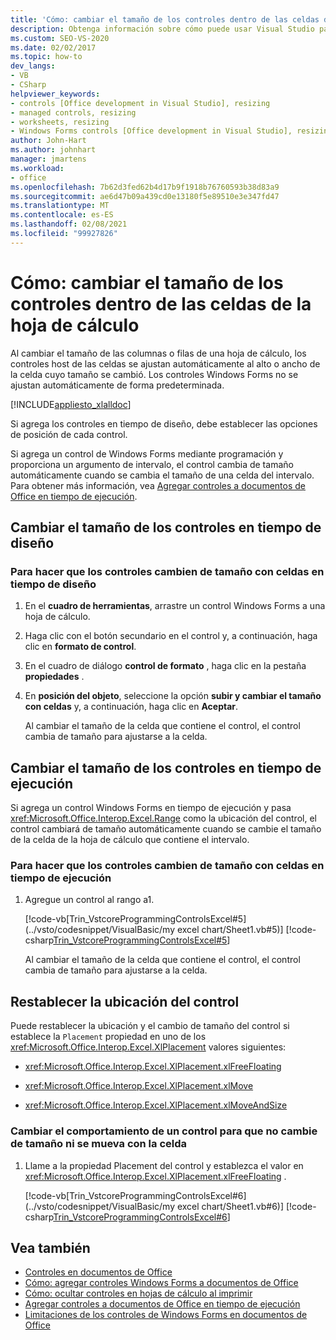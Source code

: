 ```yaml
---
title: 'Cómo: cambiar el tamaño de los controles dentro de las celdas de la hoja de cálculo'
description: Obtenga información sobre cómo puede usar Visual Studio para cambiar el tamaño de los controles dentro de las celdas de la hoja de cálculo de Microsoft Excel en tiempo de diseño y en tiempo de ejecución.
ms.custom: SEO-VS-2020
ms.date: 02/02/2017
ms.topic: how-to
dev_langs:
- VB
- CSharp
helpviewer_keywords:
- controls [Office development in Visual Studio], resizing
- managed controls, resizing
- worksheets, resizing
- Windows Forms controls [Office development in Visual Studio], resizing
author: John-Hart
ms.author: johnhart
manager: jmartens
ms.workload:
- office
ms.openlocfilehash: 7b62d3fed62b4d17b9f1918b76760593b38d83a9
ms.sourcegitcommit: ae6d47b09a439cd0e13180f5e89510e3e347fd47
ms.translationtype: MT
ms.contentlocale: es-ES
ms.lasthandoff: 02/08/2021
ms.locfileid: "99927826"
---
```

# <a name="how-to-resize-controls-within-worksheet-cells"></a>Cómo: cambiar el tamaño de los controles dentro de las celdas de la hoja de cálculo
  Al cambiar el tamaño de las columnas o filas de una hoja de cálculo, los controles host de las celdas se ajustan automáticamente al alto o ancho de la celda cuyo tamaño se cambió. Los controles Windows Forms no se ajustan automáticamente de forma predeterminada.

 [!INCLUDE[appliesto_xlalldoc](../vsto/includes/appliesto-xlalldoc-md.md)]

 Si agrega los controles en tiempo de diseño, debe establecer las opciones de posición de cada control.

 Si agrega un control de Windows Forms mediante programación y proporciona un argumento de intervalo, el control cambia de tamaño automáticamente cuando se cambia el tamaño de una celda del intervalo. Para obtener más información, vea [Agregar controles a documentos de Office en tiempo de ejecución](../vsto/adding-controls-to-office-documents-at-run-time.md).

## <a name="resize-controls-at-design-time"></a>Cambiar el tamaño de los controles en tiempo de diseño

### <a name="to-make-controls-resize-with-cells-at-design-time"></a>Para hacer que los controles cambien de tamaño con celdas en tiempo de diseño

1. En el **cuadro de herramientas**, arrastre un control Windows Forms a una hoja de cálculo.

2. Haga clic con el botón secundario en el control y, a continuación, haga clic en **formato de control**.

3. En el cuadro de diálogo **control de formato** , haga clic en la pestaña **propiedades** .

4. En **posición del objeto**, seleccione la opción **subir y cambiar el tamaño con celdas** y, a continuación, haga clic en **Aceptar**.

     Al cambiar el tamaño de la celda que contiene el control, el control cambia de tamaño para ajustarse a la celda.

## <a name="resize-controls-at-run-time"></a>Cambiar el tamaño de los controles en tiempo de ejecución
 Si agrega un control Windows Forms en tiempo de ejecución y pasa <xref:Microsoft.Office.Interop.Excel.Range> como la ubicación del control, el control cambiará de tamaño automáticamente cuando se cambie el tamaño de la celda de la hoja de cálculo que contiene el intervalo.

### <a name="to-make-controls-resize-with-cells-at-run-time"></a>Para hacer que los controles cambien de tamaño con celdas en tiempo de ejecución

1. Agregue un control al rango a1.

     [!code-vb[Trin_VstcoreProgrammingControlsExcel#5](../vsto/codesnippet/VisualBasic/my excel chart/Sheet1.vb#5)]
     [!code-csharp[Trin_VstcoreProgrammingControlsExcel#5](../vsto/codesnippet/CSharp/Trin_VstcoreProgrammingControlsExcelCS/Sheet1.cs#5)]

     Al cambiar el tamaño de la celda que contiene el control, el control cambia de tamaño para ajustarse a la celda.

## <a name="reset-control-placement"></a>Restablecer la ubicación del control
 Puede restablecer la ubicación y el cambio de tamaño del control si establece la `Placement` propiedad en uno de los <xref:Microsoft.Office.Interop.Excel.XlPlacement> valores siguientes:

- <xref:Microsoft.Office.Interop.Excel.XlPlacement.xlFreeFloating>

- <xref:Microsoft.Office.Interop.Excel.XlPlacement.xlMove>

- <xref:Microsoft.Office.Interop.Excel.XlPlacement.xlMoveAndSize>

### <a name="to-change-the-behavior-of-a-control-so-that-it-does-not-resize-or-move-with-the-cell"></a>Cambiar el comportamiento de un control para que no cambie de tamaño ni se mueva con la celda

1. Llame a la propiedad Placement del control y establezca el valor en <xref:Microsoft.Office.Interop.Excel.XlPlacement.xlFreeFloating> .

     [!code-vb[Trin_VstcoreProgrammingControlsExcel#6](../vsto/codesnippet/VisualBasic/my excel chart/Sheet1.vb#6)]
     [!code-csharp[Trin_VstcoreProgrammingControlsExcel#6](../vsto/codesnippet/CSharp/Trin_VstcoreProgrammingControlsExcelCS/Sheet1.cs#6)]

## <a name="see-also"></a>Vea también
- [Controles en documentos de Office](../vsto/controls-on-office-documents.md)
- [Cómo: agregar controles Windows Forms a documentos de Office](../vsto/how-to-add-windows-forms-controls-to-office-documents.md)
- [Cómo: ocultar controles en hojas de cálculo al imprimir](../vsto/how-to-hide-controls-on-worksheets-when-printing.md)
- [Agregar controles a documentos de Office en tiempo de ejecución](../vsto/adding-controls-to-office-documents-at-run-time.md)
- [Limitaciones de los controles de Windows Forms en documentos de Office](../vsto/limitations-of-windows-forms-controls-on-office-documents.md)
